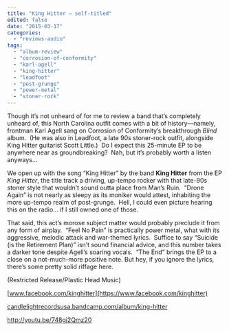 ```yaml
---
title: "King Hitter – self-titled"
edited: false
date: "2015-03-17"
categories:
  - "reviews-audio"
tags:
  - "album-review"
  - "corrosion-of-conformity"
  - "karl-agell"
  - "king-hitter"
  - "leadfoot"
  - "post-grunge"
  - "power-metal"
  - "stoner-rock"
---
```


Though it’s not unheard of for me to review a band that’s completely unheard of, this North Carolina outfit comes with a bit of history—namely, frontman Karl Agell sang on Corrosion of Conformity’s breakthrough _Blind_ album.  (He was also in Leadfoot, a late 90s stoner-rock outfit, alongside King Hitter guitarist Scott Little.)  Do I expect this 25-minute EP to be anywhere near as groundbreaking?  Nah, but it’s probably worth a listen anyways…

We open up with the song “King Hitter” by the band **King Hitter** from the EP _King Hitter_, the title track a driving, up-tempo rocker with that late-90s stoner style that wouldn’t sound outta place from Man’s Ruin.  “Drone Again” is not nearly as sleepy as its moniker would attest, inhabiting the more up-tempo realm of post-grunge.  Hell, I could even picture hearing this on the radio… if I still owned one of those.

That said, this act’s morose subject matter would probably preclude it from any form of airplay.  “Feel No Pain” is practically power metal, what with its aggressive, melodic attack and war-themed lyrics.  Suffice to say “Suicide (is the Retirement Plan)” isn’t sound financial advice, and this number takes a darker tone despite Agell’s soaring vocals.  “The End” brings the EP to a close on a not-much-more positive note. But hey, if you ignore the lyrics, there’s some pretty solid riffage here.

(Restricted Release/Plastic Head Music)

[www.facebook.com/kinghitter](https://www.facebook.com/kinghitter)

[candlelightrecordsusa.bandcamp.com/album/king-hitter](https://candlelightrecordsusa.bandcamp.com/album/king-hitter)

http://youtu.be/748gj2Qmz20
